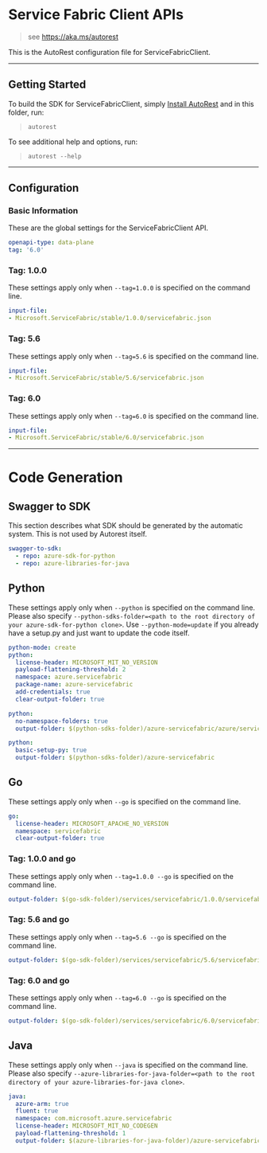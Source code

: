 # Service Fabric Client APIs

> see https://aka.ms/autorest

This is the AutoRest configuration file for ServiceFabricClient.



---
## Getting Started
To build the SDK for ServiceFabricClient, simply [Install AutoRest](https://aka.ms/autorest/install) and in this folder, run:

> `autorest`

To see additional help and options, run:

> `autorest --help`
---

## Configuration



### Basic Information
These are the global settings for the ServiceFabricClient API.

``` yaml
openapi-type: data-plane
tag: '6.0'
```


### Tag: 1.0.0

These settings apply only when `--tag=1.0.0` is specified on the command line.

``` yaml $(tag) == '1.0.0'
input-file:
- Microsoft.ServiceFabric/stable/1.0.0/servicefabric.json
```


### Tag: 5.6

These settings apply only when `--tag=5.6` is specified on the command line.

``` yaml $(tag) == '5.6'
input-file:
- Microsoft.ServiceFabric/stable/5.6/servicefabric.json
```


### Tag: 6.0

These settings apply only when `--tag=6.0` is specified on the command line.

``` yaml $(tag) == '6.0'
input-file:
- Microsoft.ServiceFabric/stable/6.0/servicefabric.json
```


---
# Code Generation


## Swagger to SDK

This section describes what SDK should be generated by the automatic system.
This is not used by Autorest itself.

``` yaml $(swagger-to-sdk)
swagger-to-sdk:
  - repo: azure-sdk-for-python
  - repo: azure-libraries-for-java
```


## Python

These settings apply only when `--python` is specified on the command line.
Please also specify `--python-sdks-folder=<path to the root directory of your azure-sdk-for-python clone>`.
Use `--python-mode=update` if you already have a setup.py and just want to update the code itself.

``` yaml $(python)
python-mode: create
python:
  license-header: MICROSOFT_MIT_NO_VERSION
  payload-flattening-threshold: 2
  namespace: azure.servicefabric
  package-name: azure-servicefabric
  add-credentials: true
  clear-output-folder: true
```
``` yaml $(python) && $(python-mode) == 'update'
python:
  no-namespace-folders: true
  output-folder: $(python-sdks-folder)/azure-servicefabric/azure/servicefabric
```
``` yaml $(python) && $(python-mode) == 'create'
python:
  basic-setup-py: true
  output-folder: $(python-sdks-folder)/azure-servicefabric
```


## Go

These settings apply only when `--go` is specified on the command line.

``` yaml $(go)
go:
  license-header: MICROSOFT_APACHE_NO_VERSION
  namespace: servicefabric
  clear-output-folder: true
```

### Tag: 1.0.0 and go

These settings apply only when `--tag=1.0.0 --go` is specified on the command line.

``` yaml $(tag) == '1.0.0' && $(go)
output-folder: $(go-sdk-folder)/services/servicefabric/1.0.0/servicefabric
```

### Tag: 5.6 and go

These settings apply only when `--tag=5.6 --go` is specified on the command line.

``` yaml $(tag) == '5.6' && $(go)
output-folder: $(go-sdk-folder)/services/servicefabric/5.6/servicefabric
```

### Tag: 6.0 and go

These settings apply only when `--tag=6.0 --go` is specified on the command line.

``` yaml $(tag) == '6.0' && $(go)
output-folder: $(go-sdk-folder)/services/servicefabric/6.0/servicefabric
```


## Java

These settings apply only when `--java` is specified on the command line.
Please also specify `--azure-libraries-for-java-folder=<path to the root directory of your azure-libraries-for-java clone>`.

``` yaml $(java)
java:
  azure-arm: true
  fluent: true
  namespace: com.microsoft.azure.servicefabric
  license-header: MICROSOFT_MIT_NO_CODEGEN
  payload-flattening-threshold: 1
  output-folder: $(azure-libraries-for-java-folder)/azure-servicefabric
```
